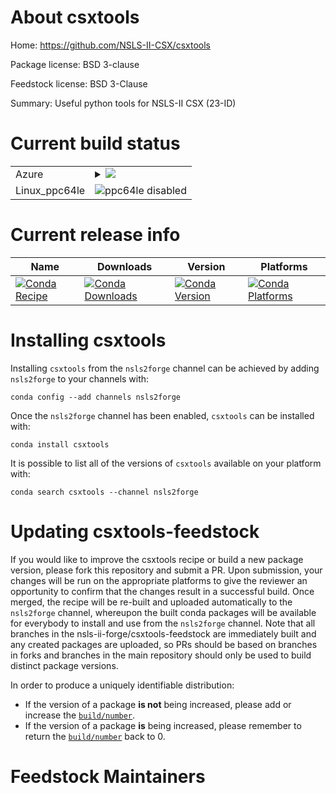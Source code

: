 About csxtools
==============

Home: https://github.com/NSLS-II-CSX/csxtools

Package license: BSD 3-clause

Feedstock license: BSD 3-Clause

Summary: Useful python tools for NSLS-II CSX (23-ID)



Current build status
====================


<table>
    
  <tr>
    <td>Azure</td>
    <td>
      <details>
        <summary>
          <a href="https://dev.azure.com/nsls2forge/nsls2forge/_build/latest?definitionId=135&branchName=master">
            <img src="https://dev.azure.com/nsls2forge/nsls2forge/_apis/build/status/csxtools-feedstock?branchName=master">
          </a>
        </summary>
        <table>
          <thead><tr><th>Variant</th><th>Status</th></tr></thead>
          <tbody><tr>
              <td>linux_python3.6</td>
              <td>
                <a href="https://dev.azure.com/nsls2forge/nsls2forge/_build/latest?definitionId=135&branchName=master">
                  <img src="https://dev.azure.com/nsls2forge/nsls2forge/_apis/build/status/csxtools-feedstock?branchName=master&jobName=linux&configuration=linux_python3.6" alt="variant">
                </a>
              </td>
            </tr><tr>
              <td>linux_python3.7</td>
              <td>
                <a href="https://dev.azure.com/nsls2forge/nsls2forge/_build/latest?definitionId=135&branchName=master">
                  <img src="https://dev.azure.com/nsls2forge/nsls2forge/_apis/build/status/csxtools-feedstock?branchName=master&jobName=linux&configuration=linux_python3.7" alt="variant">
                </a>
              </td>
            </tr><tr>
              <td>osx_python3.6</td>
              <td>
                <a href="https://dev.azure.com/nsls2forge/nsls2forge/_build/latest?definitionId=135&branchName=master">
                  <img src="https://dev.azure.com/nsls2forge/nsls2forge/_apis/build/status/csxtools-feedstock?branchName=master&jobName=osx&configuration=osx_python3.6" alt="variant">
                </a>
              </td>
            </tr><tr>
              <td>osx_python3.7</td>
              <td>
                <a href="https://dev.azure.com/nsls2forge/nsls2forge/_build/latest?definitionId=135&branchName=master">
                  <img src="https://dev.azure.com/nsls2forge/nsls2forge/_apis/build/status/csxtools-feedstock?branchName=master&jobName=osx&configuration=osx_python3.7" alt="variant">
                </a>
              </td>
            </tr><tr>
              <td>win_c_compilervs2015cxx_compilervs2015python3.6</td>
              <td>
                <a href="https://dev.azure.com/nsls2forge/nsls2forge/_build/latest?definitionId=135&branchName=master">
                  <img src="https://dev.azure.com/nsls2forge/nsls2forge/_apis/build/status/csxtools-feedstock?branchName=master&jobName=win&configuration=win_c_compilervs2015cxx_compilervs2015python3.6" alt="variant">
                </a>
              </td>
            </tr><tr>
              <td>win_c_compilervs2015cxx_compilervs2015python3.7</td>
              <td>
                <a href="https://dev.azure.com/nsls2forge/nsls2forge/_build/latest?definitionId=135&branchName=master">
                  <img src="https://dev.azure.com/nsls2forge/nsls2forge/_apis/build/status/csxtools-feedstock?branchName=master&jobName=win&configuration=win_c_compilervs2015cxx_compilervs2015python3.7" alt="variant">
                </a>
              </td>
            </tr>
          </tbody>
        </table>
      </details>
    </td>
  </tr>
  <tr>
    <td>Linux_ppc64le</td>
    <td>
      <img src="https://img.shields.io/badge/ppc64le-disabled-lightgrey.svg" alt="ppc64le disabled">
    </td>
  </tr>
</table>

Current release info
====================

| Name | Downloads | Version | Platforms |
| --- | --- | --- | --- |
| [![Conda Recipe](https://img.shields.io/badge/recipe-csxtools-green.svg)](https://anaconda.org/nsls2forge/csxtools) | [![Conda Downloads](https://img.shields.io/conda/dn/nsls2forge/csxtools.svg)](https://anaconda.org/nsls2forge/csxtools) | [![Conda Version](https://img.shields.io/conda/vn/nsls2forge/csxtools.svg)](https://anaconda.org/nsls2forge/csxtools) | [![Conda Platforms](https://img.shields.io/conda/pn/nsls2forge/csxtools.svg)](https://anaconda.org/nsls2forge/csxtools) |

Installing csxtools
===================

Installing `csxtools` from the `nsls2forge` channel can be achieved by adding `nsls2forge` to your channels with:

```
conda config --add channels nsls2forge
```

Once the `nsls2forge` channel has been enabled, `csxtools` can be installed with:

```
conda install csxtools
```

It is possible to list all of the versions of `csxtools` available on your platform with:

```
conda search csxtools --channel nsls2forge
```




Updating csxtools-feedstock
===========================

If you would like to improve the csxtools recipe or build a new
package version, please fork this repository and submit a PR. Upon submission,
your changes will be run on the appropriate platforms to give the reviewer an
opportunity to confirm that the changes result in a successful build. Once
merged, the recipe will be re-built and uploaded automatically to the
`nsls2forge` channel, whereupon the built conda packages will be available for
everybody to install and use from the `nsls2forge` channel.
Note that all branches in the nsls-ii-forge/csxtools-feedstock are
immediately built and any created packages are uploaded, so PRs should be based
on branches in forks and branches in the main repository should only be used to
build distinct package versions.

In order to produce a uniquely identifiable distribution:
 * If the version of a package **is not** being increased, please add or increase
   the [``build/number``](https://conda.io/docs/user-guide/tasks/build-packages/define-metadata.html#build-number-and-string).
 * If the version of a package **is** being increased, please remember to return
   the [``build/number``](https://conda.io/docs/user-guide/tasks/build-packages/define-metadata.html#build-number-and-string)
   back to 0.

Feedstock Maintainers
=====================


